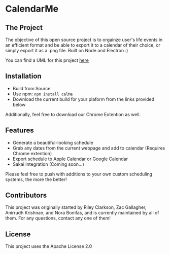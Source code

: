 # CalendarMe #

## The Project ##
The objective of this open source project is to orgainze user's life events in an efficient format and be able to export it to a calendar of their choice, or simply export it as a .png file. Built on Node and Electron :) 

You can find a UML for this project [here](https://drive.google.com/file/d/1VGURlMbrnQOOiF6pb8DRzVJIXkPLqQsB/view?usp=sharing)

## Installation ##
* Build from Source
* Use npm: `npm install calMe`
* Download the current build for your plaform from the links provided below

Additionally, feel free to download our Chrome Extention as well. 

## Features ##
* Generate a beautiful-looking schedule
* Grab any dates from the current webpage and add to calendar (Requires Chrome extention) 
* Export schedule to Apple Calendar or Google Calendar 
* Sakai Integration (Coming soon...) 

Please feel free to push with additions to your own custom scheduling systems, the more the better! 

## Contributors ## 
This project was originally started by Riley Clarkson, Zac Gallagher, Anirrudh Krishnan, and Nora Bonifas, and is currently maintained by all of them. For any questions, contact any one of them! 


## License ##
This project uses the Apache License 2.0
